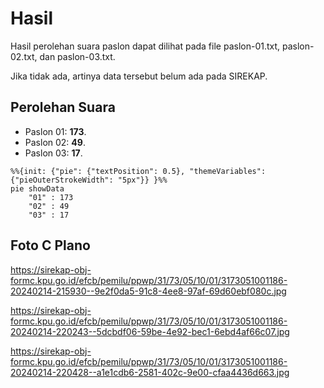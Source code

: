 # Hasil

Hasil perolehan suara paslon dapat dilihat pada file paslon-01.txt, paslon-02.txt, dan paslon-03.txt.

Jika tidak ada, artinya data tersebut belum ada pada SIREKAP.

## Perolehan Suara

 * Paslon 01: **173**.
 * Paslon 02: **49**.
 * Paslon 03: **17**.

```mermaid
%%{init: {"pie": {"textPosition": 0.5}, "themeVariables": {"pieOuterStrokeWidth": "5px"}} }%%
pie showData
    "01" : 173
    "02" : 49
    "03" : 17
```
## Foto C Plano

https://sirekap-obj-formc.kpu.go.id/efcb/pemilu/ppwp/31/73/05/10/01/3173051001186-20240214-215930--9e2f0da5-91c8-4ee8-97af-69d60ebf080c.jpg

https://sirekap-obj-formc.kpu.go.id/efcb/pemilu/ppwp/31/73/05/10/01/3173051001186-20240214-220243--5dcbdf06-59be-4e92-bec1-6ebd4af66c07.jpg

https://sirekap-obj-formc.kpu.go.id/efcb/pemilu/ppwp/31/73/05/10/01/3173051001186-20240214-220428--a1e1cdb6-2581-402c-9e00-cfaa4436d663.jpg

